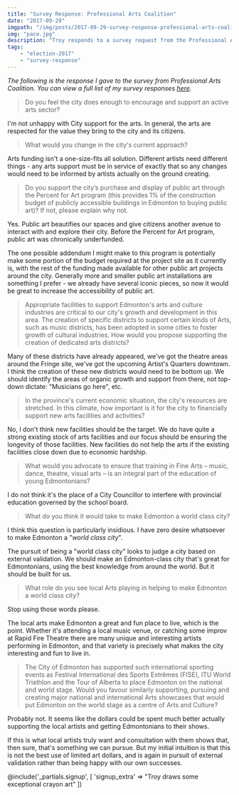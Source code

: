 ```yaml
---
title: "Survey Response: Professional Arts Coalition"
date: "2017-09-29"
imgpath: "/img/posts/2017-09-29-survey-response-professional-arts-coalition/"
img: "pace.jpg"
description: "Troy responds to a survey request from the Professional Arts Coalition"
tags: 
    - "election-2017"
    - "survey-response"
---
```


*The following is the response I gave to the survey from Professional Arts Coalition. You can view a full list of my survey responses [here](/survey-responses).*

> Do you feel the city does enough to encourage and support an active arts sector?

I'm not unhappy with City support for the arts. In general, the arts are respected for the value they bring to the city and
its citizens.

> What would you change in the city's current approach?

Arts funding isn't a one-size-fits all solution. Different artists need different things - any arts support must be in service
of exactly that so any changes would need to be informed by artists actually on the ground creating.

> Do you support the city’s purchase and display of public art through the Percent for Art program
(this provides 1% of the construction budget of publicly accessible buildings in Edmonton to
buying public art)? If not, please explain why not.

Yes. Public art beautifies our spaces and give citizens another avenue to interact with and explore their city. Before
the Percent for Art program, public art was chronically underfunded.

The one possible addendum I might make to this program is potentially make some portion of the budget required at the project
site as it currently is, with the rest of the funding made available for other public art projects around the city. Generally
more and smaller public art installations are something I prefer - we already have several iconic pieces, so now it would be
great to increase the accessibility of public art.

> Appropriate facilities to support Edmonton's arts and culture industries are critical to our city's
growth and development in this area. The creation of specific districts to support certain kinds
of Arts, such as music districts, has been adopted in some cities to foster growth of cultural
industries. How would you propose supporting the creation of dedicated arts districts?

Many of these districts have already appeared, we've got the theatre areas around the Fringe site, we've got the upcoming
Artist's Quarters downtown. I think the creation of these new districts would need to be bottom up. We should identify the
areas of organic growth and support from there, not top-down dictate: "Musicians go here", etc.

> In the province's current economic situation, the city's resources are stretched. In this climate,
how important is it for the city to financially support new arts facilities and activities?

No, I don't think new facilities should be the target. We do have quite a strong existing stock of arts facilities and our focus
should be ensuring the longevity of those facilities. New facilities do not help the arts if the existing facilities close down
due to economic hardship.

> What would you advocate to ensure that training in Fine Arts – music, dance, theatre, visual arts
– is an integral part of the education of young Edmontonians?

I do not think it's the place of a City Councillor to interfere with provincial education governed by the school board.

> What do you think it would take to make Edmonton a world class city?

I think this question is particularly insidious. I have zero desire whatsoever to make Edmonton a "*world class city*".

The pursuit of being a "world class city" looks to judge a city based on external validation. We should make an Edmonton-class
city that's great for Edmontonians, using the best knowledge from around the world. But it should be built for us.

> What role do you see local Arts playing in helping to make Edmonton a world class city?

Stop using those words please.

The local arts make Edmonton a great and fun place to live, which is the point. Whether it's attending a local music venue,
or catching some improv at Rapid Fire Theatre there are many unique and interesting artists performing in Edmonton, and
that variety is precisely what makes the city interesting and fun to live in.

> The City of Edmonton has supported such international sporting events as Festival International des
Sports Extrêmes (FISE), ITU World Triathlon and the Tour of Alberta to place Edmonton on the national
and world stage. Would you favour similarly supporting, pursuing and creating major national and
international Arts showcases that would put Edmonton on the world stage as a centre of Arts and
Culture?

Probably not. It seems like the dollars could be spent much better actually supporting the local artists and getting Edmontonians
to their shows.

If this is what local artists truly want and consultation with them shows that, then sure, that's something we can pursue.
But my initial intuition is that this is not the best use of limited art dollars, and is again in pursuit of external validation
rather than being happy with our own successes.

@include('_partials.signup', [ 'signup_extra' => "Troy draws some exceptional crayon art" ])
